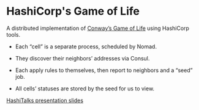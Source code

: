 # HashiCorp's Game of Life

A distributed implementation of
[Conway’s Game of Life](https://en.wikipedia.org/wiki/Conway%27s_Game_of_Life)
using HashiCorp tools.

* Each “cell” is a separate process, scheduled by Nomad.

* They discover their neighbors’ addresses via Consul.

* Each apply rules to themselves, then report to neighbors and a “seed” job.

* All cells’ statuses are stored by the seed for us to view.

[HashiTalks presentation slides](https://docs.google.com/presentation/d/1VC7D6EYA2Z6ivHBX7RKJhc3ZyhEFFoCkAIA9ADt6U5A)

